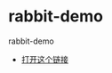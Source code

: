 rabbit-demo
===========

rabbit-demo

- [打开这个链接](//mlink.anjuke.com/?scheme=openanjuke://jump/content/live_broker?params=%7b%22room_id%22%3a%22262%22%7d)


